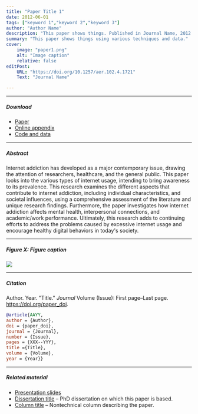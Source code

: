 ```yaml
---
title: "Paper Title 1" 
date: 2012-06-01
tags: ["keyword 1","keyword 2","keyword 3"]
author: "Author Name"
description: "This paper shows things. Published in Journal Name, 2012." 
summary: "This paper shows things using various techniques and data." 
cover:
    image: "paper1.png"
    alt: "Image caption"
    relative: false
editPost:
    URL: "https://doi.org/10.1257/aer.102.4.1721"
    Text: "Journal Name"

---
```


---

##### Download

+ [Paper](paper1.pdf)
+ [Online appendix](appendix1.pdf)
+ [Code and data](https://github.com/pmichaillat/job-rationing)

---

##### Abstract

Internet addiction has developed 
as a major contemporary issue, drawing the 
attention of researchers, healthcare, and the 
general public. This paper looks into the various 
types of internet usage, intending to bring 
awareness to its prevalence. This 
research examines the different aspects that 
contribute to internet addiction, including 
individual characteristics, and societal 
influences, using a comprehensive assessment 
of the literature and unique research findings. 
Furthermore, the paper investigates how internet 
addiction affects mental health, interpersonal 
connections, and academic/work performance. 
Ultimately, this research adds to continuing 
efforts to address the problems caused by 
excessive internet usage and encourage healthy 
digital behaviors in today's society.


---

##### Figure X: Figure caption

![](paper1.png)

---

##### Citation

Author. Year. "Title." *Journal* Volume (Issue): First page–Last page. https://doi.org/paper_doi.

```BibTeX
@article{AAYY,
author = {Author},
doi = {paper_doi},
journal = {Journal},
number = {Issue},
pages = {XXX--YYY},
title ={Title},
volume = {Volume},
year = {Year}}
```

---

##### Related material

+ [Presentation slides](presentation1.pdf)
+ [Dissertation title](https://escholarship.org/uc/item/7jr3m96r) – PhD dissertation on which this paper is based.
+ [Column title](https://cep.lse.ac.uk/pubs/download/cp365.pdf) – Nontechnical column describing the paper.

